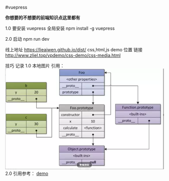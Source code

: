 
#vuepress

**你想要的不想要的前端知识点这里都有**

1.0 要安装 vuepress 全局安装
npm install -g vuepress

2.0 启动
npm run dev

线上地址
https://lieaiwen.github.io/dist/
css,html,js demo 位置
链接
http://www.zliel.top/vpdemo/css-demo/css-media.html

技巧 记录
1.0 本地图片 引用： ![avatar](/images/proto.jpg)
2.0 引用参考：  [demo](http://www.zliel.top/vpdemo/css-demo/position/p1.html)<br>


